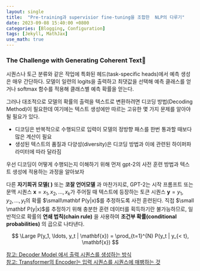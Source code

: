 ```yaml
---
layout: single
title:  "Pre-training과 supervisior fine-tuning을 조합한  NLP의 다루기"
date: 2023-09-08 15:40:00 +0800
categories: [Blogging, Configuration]
tags: [Jekyll, MathJax]
use_math: true
---
```


### The Challenge with Generating Coherent Text

시퀀스나 토근 분류와 같은 작업에 특화된 헤드(task-specific heads)에서 예측 생성은 매우 간단하다. 모델이 일련의 logits을 출력하고 최댓값을 선택해 예측 클래스를 얻거나 softmax 함수를 적용해 클래스별 예측 확률을 얻는다. 

그러나 대조적으로 모델의 확률의 출력을 텍스트로 변환하려면 디코딩 방법(Decoding Method)이 필요한데 여기에는 텍스트 생성에만 따르는 고유한 몇 가지 문제를 알아야될 필요가 있다. 
- 디코딩은 반복적으로 수행되므로 입력이 모델의 정방향 패스를 한번 통과할 때보다 많은 계산이 필요
- 생성된 텍스트의 품질과 다양성(diversity)은 디코딩 방법과 이에 관련된 하이퍼파라미터에 따라 달라짐

우선 디코딩이 어떻게 수행되는지 이해하기 위해 먼저 gpt-2의 사전 훈련 방법과 텍스트 생성에 적용하는 과정을 알아보자  

다른 __자기희귀 모델( )__ 또는 __코잘 언어모델__ 과 마찬가지로, GPT-2는 시작 프롬프트 또는 문맥 시퀀스 $\mathbf{x} = x_1, x_2, \ldots, x_k$가 주어질 때 텍스트에 등장하는 토큰 시퀀스 $\mathbf{y} = y_1, y_2, \ldots, y_t$의 확률 $\small\mathbf P(y|x)$를 추정하도록 사전 훈련된다. 직접 $\small \mathbf P(y|x)$를 추정하기 위해 충분한 훈련 데이터를 획득하기란 불가능하므로, 일반적으로 확률의 __연쇄 법칙(chain rule)__ 을 사용하여 __조건부 확률(conditional probabilities)__ 의 곱으로 나타낸다.


$$ \Large P(y_1, \ldots, y_t | \mathbf{x}) = \prod_{t=1}^{N} P(y_t | y_{< t}, \mathbf{x}) $$

[참고: Decoder Model 에서 출력 시퀀스를 생성하는 방식](https://jalammar.github.io/illustrated-transformer)  
[참고: Transformer의 Encoder는 입력 시퀀스를 시퀀스에 매팽하는 것](https://machinelearningmastery.com/the-transformer-model/)
